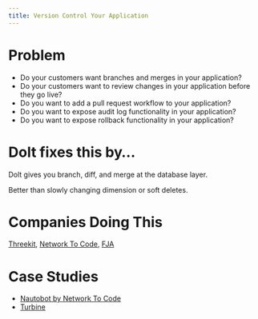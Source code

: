 ```yaml
---
title: Version Control Your Application
---
```


# Problem

* Do your customers want branches and merges in your application? 
* Do your customers want to review changes in your application before they go live? 
* Do you want to add a pull request workflow to your application?
* Do you want to expose audit log functionality in your application?
* Do you want to expose rollback functionality in your application?

# Dolt fixes this by…

Dolt gives you branch, diff, and merge at the database layer. 

Better than slowly changing dimension or soft deletes.

# Companies Doing This

[Threekit](https://www.threekit.com/), [Network To Code](https://www.networktocode.com/), [FJA](https://www.fja.com/)

# Case Studies

* [Nautobot by Network To Code](https://www.dolthub.com/blog/2021-11-19-dolt-nautobot/)
* [Turbine](https://www.dolthub.com/blog/2022-08-17-dolt-turbine/)